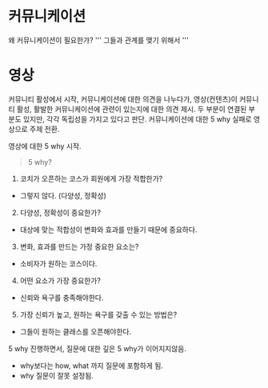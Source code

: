 # 커뮤니케이션

왜 커뮤니케이션이 필요한가?
'''
그들과 관계를 맺기 위해서 
'''

# 영상
커뮤니티 활성에서 시작, 커뮤니케이션에 대한 의견을 나누다가, 영상(컨텐츠)이 커뮤니티 활성, 활발한 커뮤니케이션에 관련이 있는지에 대한 의견 제시.
두 부분이 연결된 부분도 있지만, 각각 독립성을 가지고 있다고 판단. 
커뮤니케이션에 대한 5 why 실패로 영상으로 주제 전환. 

영상에 대한  5 why 시작. 

> 5 why?

1. 코치가 오픈하는 코스가 회원에게 가장 적합한가? 
 - 그렇지 않다. (다양성, 정확성)
2. 다양성, 정확성이 중요한가?
 - 대상에 맞는 적합성이 변화와 효과를 만들기 때문에 중요하다.
3. 변화, 효과를 만드는 가정 중요한 요소는?
 - 소비자가 원하는 코스이다.
 4. 어떤 요소가 가장 중요한가?
  - 신뢰와 욕구를 충족해야한다.
 5. 가장 신뢰가 높고, 원하는 욕구를 갖출 수 있는 방법은?
  - 그들이 원하는 클래스를 오픈해야한다.
  
>
5 why 진행하면서, 질문에 대한 깊은 5 why가 이어지지않음. 
- why보다는 how, what 까지 질문에 포함하게 됨.
- why 질문이 잘못 설정됨.
